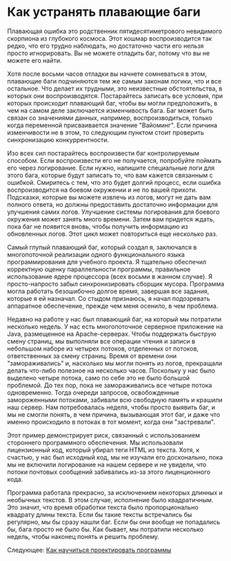 # Как устранять плавающие баги
[//]: # (Version:1.0.0)
Плавающая ошибка это родственник пятидесятиметрового невидимого скорпиона из глубокого космоса. Этот кошмар воспроизводится так редко, что его трудно наблюдать, но достаточно части его нельзя просто игнорировать. Вы не можете отладить баг, потому что вы не можете его найти.

Хотя после восьми часов отладки вы начнете сомневаться в этом, плавающие баги подчиняются тем же самым законам логики, что и все остальное. Что делает их трудными, это неизвестные обстоятельства, в которых они воспроизводятся. Постарайтесь записать все условия, при которых происходит плавающий баг, чтобы вы могли предположить, в чем на самом деле заключается изменчивость бага. Баг может быть связан со значениями данных, например, воспроизводиться, только когда переменной присваивается значение "Вайоминг". Если причина изменчивости не в этом, то следующим пунктом стоит проверить синхронизацию конкуррентности.

Изо всех сил постарайтесь воспроизвести баг контролируемым способом. Если воспроизвести его не получается, попробуйте поймать его через логирование. Если нужно, напишите специальные логи для этого бага, которые будут записать то, что вам кажется связанным с ошибкой. Смиритесь с тем, что это будет долгий процесс, если ошибка воспроизводится на боевом окружении и не по вашей прихоти. Подсказки, которые вы можете извлечь из логов, могут не дать вам полного ответа, но должны предоставить достаточно информации для улучшения самих логов. Улучшение системы логирования для боевого окружения может занять много времени. Затем вам придется ждать, пока баг не появится вновь, чтобы получить информацию из обновленных логов. Этот цикл может повториться еще несколько раз.

Самый глупый плавающий баг, который создал я, заключался в многопоточной реализации одного функционального языка программирования для учебного проекта. Я тщательно обеспечил корректную оценку параллельности программы, правильное использование ядере процессора (всех восьми в жанном случае). Я просто-напросто забыл синхронизировать сборщик мусора. Программа могла работать безошибочно долгое время, завершая все задания, которые я ей назначал. Со стыдом признаюсь, я начал подозревать аппаратное обеспечение, прежде чем меня осенило, в чем проблема.

Недавно на работе у нас был плавающий баг, на который мы потратили несколько недель. У нас есть многопоточное серверное приложение на Java, размещенное на Apache-серверах. Чтобы поддержать быструю смену страниц, мы выполняли все операции чтения и записи в небольшом наборе из четырех потоков, отделенных от потоков, ответственных за смену страниц. Время от времени они "замораживались" и, насколько мы могли понять из логов, прекращали делать что-либо полезное на несколько часов. Поскольку у нас было выделено четыре потока, само по себе это не было большой проблемой. До тех пор, пока не замораживались все четыре потока одновременно. Тогда очереди запросов, освобожденные замороженными потоками, забивали всю свободную память и крашили наш сервер. Нам потребовалась неделя, чтобы просто выявить баг, и мы не смогли понять, в чем причина, вызывающая этот баг, и даже что именно происходило в потоках в тот момент, когда они "застревали".

Этот пример демонстрирует риск, связанный с использованием стороннего программного обеспечения. Мы использовали лицензионный код, который убирал теги HTML из текста. Хотя, к счастью,  у нас был исходный код, мы не изучали его досконально, пока мы не включили логирование на нашем сервере и не увидели, что потоки почтовых сообщений забивались из-за этого лиценционного кода.

Программа работала прекрасно, за исключением некоторых длинных и необычных текстов. В этом случае, исполнение было квадратичным. Это значит, что время обработки текста было пропорционально квадрату длины текста. Если бы такие тексты встречались бы регулярно, мы бы сразу нашли баг. Если бы они вообще не попадались бы, бага просто не было бы. Как бывает, мы потратили несколько недель, чтобы наконец понять и решить проблему.  

Следующее: [Как научиться проектировать программы](11-How-to-Learn-Design-Skills.md)
